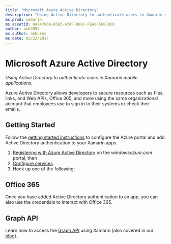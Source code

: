 ```yaml
---
title: "Microsoft Azure Active Directory"
description: "Using Active Directory to authenticate users in Xamarin mobile applications."
ms.prod: xamarin
ms.assetid: 0A74766A-B583-47AF-986C-FEA8F5CBF9CD
author: asb3993
ms.author: amburns
ms.date: 03/23/2017
---
```


# Microsoft Azure Active Directory

_Using Active Directory to authenticate users in Xamarin mobile applications._


Azure Active Directory allows developers to secure
  resources such as files, links, and Web APIs,
  Office 365, and more
  using the same organizational account that
  employees use to sign in to their systems or check their emails.

## Getting Started

Follow the [getting started instructions](~/cross-platform/data-cloud/active-directory/get-started/index.md)
  to configure the Azure portal and add Active Directory authentication
  to your Xamarin apps.

1. [Registering with Azure Active Directory](~/cross-platform/data-cloud/active-directory/get-started/register.md) on the *windowsazure.com* portal, then
2. [Configure services](~/cross-platform/data-cloud/active-directory/get-started/configure.md).
3. Hook up one of the following:

## Office 365

Once you have added Active Directory authentication
  to an app, you can also use the credentials to
  interact with Office 365.

## Graph API

Learn how to access the [Graph API](~/cross-platform/data-cloud/active-directory/graph.md)
  using Xamarin (also covered in our [blog](http://blog.xamarin.com/authenticate-xamarin-mobile-apps-using-azure-active-directory/)).


